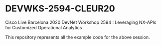 # DEVWKS-2594-CLEUR20
Cisco Live Barcelona 2020 DevNet Workshop 2594 : Leveraging NX-APIs for Customized Operational Analytics

This repository represents all the example code for the above session.

